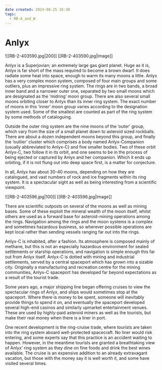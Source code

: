 ```yaml
---
date created: 2024-08-25 16:30
tags:
  - RB-A_and_W
---
```


# Anlyx

![[RB-2-403590.jpg|200]]
[[RB-2-403590.jpg|Image]]

Anlyx is a Superjovian; an extremely large gas giant planet. Huge as it is, Anlyx is far short of the mass required to become a brown dwarf. It does radiate some heat into space, enough to warm its many moons a little. Anlyx has a very complex moon system, composed of four main groups and some outliers, plus an impressive ring system. The rings are in two bands, a broad inner band and a narrower outer one, separated by two small moons which are designated as the ‘midring’ moon group. There are also several small moons orbiting closer to Anlyx than its inner ring system. The exact number of moons in this ‘inner’ moon group varies according to the designation system used. Some of the smallest are counted as part of the ring system by some methods of cataloguing.

Outside the outer ring system are the nine moons of the
‘outer’ group, which vary from the size of a small planet down to asteroid sized rockballs. There are about a dozen independent moons beyond this group, and finally the ‘outlier’ cluster which comprises a body named Anlyx-Companion (usually abbreviated to Anlyx-C) and five smaller bodies. Two of these orbit Anlyx-C, two follow it in its orbit, and one seems to be in the process of being ejected or captured by Anlyx and her companion. Which it ends up orbiting, if it is not flung out into deep space first, is a matter for conjecture.

In all, Anlyx has about 30-40 moons, depending on how they are catalogued, and vast numbers of rock and ice fragments within its ring system. It is a spectacular sight as well as being interesting from a scientific viewpoint.

![[RB-2-403596.jpg|100]]
[[RB-2-403596.jpg|Image]]

There are scientific outposts on several of the moons as well as mining bases. Some of these exploit the mineral wealth of the moon itself, whilst others are used as a forward base for asteroid-mining operations among the rings. Navigation among the rings and the moon systems is a complex and sometimes hazardous business, so wherever possible operations are kept local rather than sending vessels ranging far out into the rings.

Anlyx-C is inhabited, after a fashion. Its atmosphere is composed mainly of methane, but this is not an especially hazardous environment for sealed settlements or starship operations, and navigation is simple enough this far out from Anlyx itself. Anlyx-C is dotted with mining and industrial settlements, served by a central spaceport which has grown into a sizable city. Originally a manufacturing and recreation centre for the mining communities, Anlyx-C spaceport has developed far beyond expectations as a result of the tourist trade.

Some years ago, a major shipping line began offering cruises to view the spectacular rings of Anlyx, and ships would sometimes stop at the spaceport. Where there is money to be spent, someone will inevitably provide things to spend it on, and eventually the spaceport developed several high-end casinos and similarly upmarket entertainment venues. These are used by highly-paid asteroid miners as well as the tourists, but make their real money when there is a liner in port.

One recent development is the ring-cruise trade, where tourists are taken into the ring system aboard well-protected spacecraft. No liner would risk entering, and some experts say that this practice is an accident waiting to happen. However, in the meantime tourists are granted a breathtaking view of Anlyx’ ring system as they dine on fine foods and drink the best wines available. The cruise is an expensive addition to an already extravagant vacation, but those with the money say it is well worth it, and some have visited several times.
